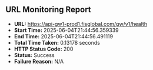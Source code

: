 ## URL Monitoring Report

- **URL:** https://api-gw1-prod1.fisglobal.com/gw/v1/health
- **Start Time:** 2025-06-04T21:44:56.359339
- **End Time:** 2025-06-04T21:44:56.491119
- **Total Time Taken:** 0.13178 seconds
- **HTTP Status Code:** 200
- **Status:** Success
- **Failure Reason:** N/A
